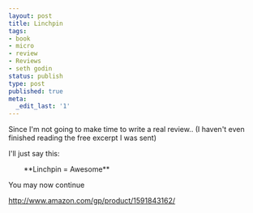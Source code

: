 ```yaml
---
layout: post
title: Linchpin
tags:
- book
- micro
- review
- Reviews
- seth godin
status: publish
type: post
published: true
meta:
  _edit_last: '1'
---
```

Since I'm not going to make time to write a real review.. (I haven't even finished reading the free excerpt I was sent)



I'll just say this:

<p style="padding-left: 30px;">**Linchpin = Awesome**</p>

You may now continue



<a href="http://www.amazon.com/gp/product/1591843162/">http://www.amazon.com/gp/product/1591843162/</a>
